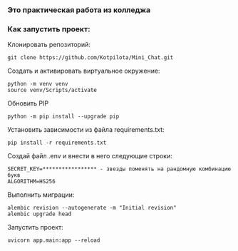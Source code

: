 ### Это практическая работа из колледжа
### Как запустить проект:

Клонировать репозиторий:

```
git clone https://github.com/Kotpilota/Mini_Chat.git
```

Cоздать и активировать виртуальное окружение:

```
python -m venv venv
source venv/Scripts/activate
```

Обновить PIP

```
python -m pip install --upgrade pip
```

Установить зависимости из файла requirements.txt:

```
pip install -r requirements.txt
```

Создай файл .env и внести в него следующие строки:
```
SECRET_KEY=***************** - звезды поменять на рандомную комбинацию букв
ALGORITHM=HS256
```

Выполнить миграции:

```
alembic revision --autogenerate -m "Initial revision"
alembic upgrade head
```

Запустить проект:

```
uvicorn app.main:app --reload
```
